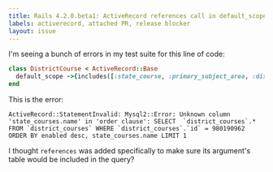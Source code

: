 ```yaml
---
title: Rails 4.2.0.beta1: ActiveRecord references call in default_scope is ignored through associations
labels: activerecord, attached PR, release blocker
layout: issue
---
```


I'm seeing a bunch of errors in my test suite for this line of code:

``` ruby
class DistrictCourse < ActiveRecord::Base
  default_scope ->{includes([:state_course, :primary_subject_area, :district]).order('enabled desc, state_courses.name').references(:state_course) }
end
```

This is the error:

```
ActiveRecord::StatementInvalid: Mysql2::Error: Unknown column 'state_courses.name' in 'order clause': SELECT  `district_courses`.* FROM `district_courses` WHERE `district_courses`.`id` = 980190962  ORDER BY enabled desc, state_courses.name LIMIT 1
```

I thought `references` was added specifically to make sure its argument's table would be included in the query?

